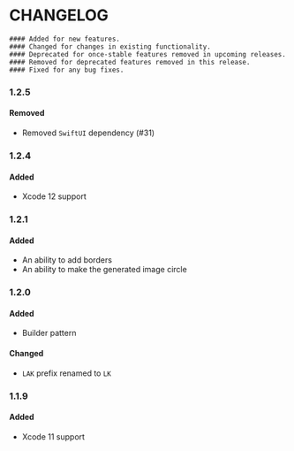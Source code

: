 # CHANGELOG

```
#### Added for new features.
#### Changed for changes in existing functionality.
#### Deprecated for once-stable features removed in upcoming releases.
#### Removed for deprecated features removed in this release.
#### Fixed for any bug fixes.
```

### 1.2.5
#### Removed
- Removed `SwiftUI` dependency (#31)

### 1.2.4
#### Added
- Xcode 12 support

### 1.2.1
#### Added
- An ability to add borders
- An ability to make the generated image circle

### 1.2.0
#### Added
- Builder pattern

#### Changed
- `LAK` prefix renamed to `LK`

### 1.1.9
#### Added
- Xcode 11 support